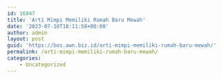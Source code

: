 ```yaml
---
id: 16947
title: 'Arti Mimpi Memiliki Rumah Baru Mewah'
date: '2023-07-10T18:11:58+00:00'
author: admin
layout: post
guid: 'https://bos.awn.biz.id/arti-mimpi-memiliki-rumah-baru-mewah/'
permalink: /arti-mimpi-memiliki-rumah-baru-mewah/
categories:
    - Uncategorized
---
```


